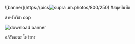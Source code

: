 ![banner](https://pics![supra](https://github.com/apirachata/apirachata.github.io/assets/159878448/6e9f3291-737e-4bf5-befc-899ce42acef9)
um.photos/800/250)
#สมุดบันทึก

สำหรับวิชา oop

![download banner](./banner.jpg)

อภิรัชชะตะ โพธิสาร
